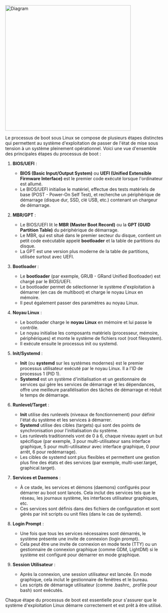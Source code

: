 

<img src="images/diagram.png" alt="Diagram" width="400"/>


Le processus de boot sous Linux se compose de plusieurs étapes distinctes qui permettent au système d'exploitation de passer de l'état de mise sous tension à un système pleinement opérationnel. Voici une vue d'ensemble des principales étapes du processus de boot :

1. **BIOS/UEFI** :
   - **BIOS (Basic Input/Output System)** ou **UEFI (Unified Extensible Firmware Interface)** est le premier code exécuté lorsque l'ordinateur est allumé.
   - Le BIOS/UEFI initialise le matériel, effectue des tests matériels de base (POST - Power-On Self Test), et recherche un périphérique de démarrage (disque dur, SSD, clé USB, etc.) contenant un chargeur de démarrage.

2. **MBR/GPT** :
   - Le BIOS/UEFI lit le **MBR (Master Boot Record)** ou la **GPT (GUID Partition Table)** du périphérique de démarrage.
   - Le MBR, qui est situé dans le premier secteur du disque, contient un petit code exécutable appelé **bootloader** et la table de partitions du disque.
   - La GPT est une version plus moderne de la table de partitions, utilisée surtout avec UEFI.

3. **Bootloader** :
   - Le **bootloader** (par exemple, GRUB - GRand Unified Bootloader) est chargé par le BIOS/UEFI.
   - Le bootloader permet de sélectionner le système d'exploitation à démarrer (en cas de multiboot) et charge le noyau Linux en mémoire.
   - Il peut également passer des paramètres au noyau Linux.

4. **Noyau Linux** :
   - Le bootloader charge le **noyau Linux** en mémoire et lui passe le contrôle.
   - Le noyau initialise les composants matériels (processeur, mémoire, périphériques) et monte le système de fichiers root (root filesystem).
   - Il exécute ensuite le processus init ou systemd.

5. **Init/Systemd** :
   - **Init** (ou **systemd** sur les systèmes modernes) est le premier processus utilisateur exécuté par le noyau Linux. Il a l'ID de processus 1 (PID 1).
   - **Systemd** est un système d'initialisation et un gestionnaire de services qui gère les services de démarrage et les dépendances, offre une meilleure parallélisation des tâches de démarrage et réduit le temps de démarrage.

6. **Runlevel/Target** :
   - **Init** utilise des runlevels (niveaux de fonctionnement) pour définir l'état du système et les services à démarrer.
   - **Systemd** utilise des cibles (targets) qui sont des points de synchronisation pour l'initialisation du système.
   - Les runlevels traditionnels vont de 0 à 6, chaque niveau ayant un but spécifique (par exemple, 3 pour multi-utilisateur sans interface graphique, 5 pour multi-utilisateur avec interface graphique, 0 pour arrêt, 6 pour redémarrage).
   - Les cibles de systemd sont plus flexibles et permettent une gestion plus fine des états et des services (par exemple, multi-user.target, graphical.target).

7. **Services et Daemons** :
   - À ce stade, les services et démons (daemons) configurés pour démarrer au boot sont lancés. Cela inclut des services tels que le réseau, les journaux système, les interfaces utilisateur graphiques, etc.
   - Ces services sont définis dans des fichiers de configuration et sont gérés par init scripts ou unit files (dans le cas de systemd).

8. **Login Prompt** :
   - Une fois que tous les services nécessaires sont démarrés, le système présente une invite de connexion (login prompt).
   - Cela peut être une invite de connexion en mode texte (TTY) ou un gestionnaire de connexion graphique (comme GDM, LightDM) si le système est configuré pour démarrer en mode graphique.

9. **Session Utilisateur** :
   - Après la connexion, une session utilisateur est lancée. En mode graphique, cela inclut le gestionnaire de fenêtres et le bureau.
   - Les scripts de démarrage utilisateur (comme .bashrc, .profile pour bash) sont exécutés.

Chaque étape du processus de boot est essentielle pour s'assurer que le système d'exploitation Linux démarre correctement et est prêt à être utilisé.
